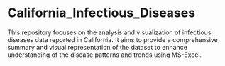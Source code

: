 # California_Infectious_Diseases
This repository focuses on the analysis and visualization of infectious diseases data reported in California. It aims to provide a comprehensive summary and visual representation of the dataset to enhance understanding of the disease patterns and trends using MS-Excel.
